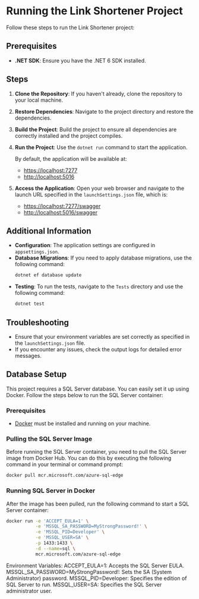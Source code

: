 # Running the Link Shortener Project

Follow these steps to run the Link Shortener project:

## Prerequisites
- **.NET SDK**: Ensure you have the .NET 6 SDK installed.

## Steps
1. **Clone the Repository**: If you haven't already, clone the repository to your local machine.
2. **Restore Dependencies**: Navigate to the project directory and restore the dependencies.
3. **Build the Project**: Build the project to ensure all dependencies are correctly installed and the project compiles.
4. **Run the Project**: Use the `dotnet run` command to start the application.

   By default, the application will be available at:
   - [https://localhost:7277](https://localhost:7277)
   - [http://localhost:5016](http://localhost:5016)

5. **Access the Application**: Open your web browser and navigate to the launch URL specified in the `launchSettings.json` file, which is:
   - [https://localhost:7277/swagger](https://localhost:7277/swagger)
   - [http://localhost:5016/swagger](http://localhost:5016)

## Additional Information
- **Configuration**: The application settings are configured in `appsettings.json`.
- **Database Migrations**: If you need to apply database migrations, use the following command:
  ```bash
  dotnet ef database update
  ```
- **Testing**: To run the tests, navigate to the `Tests` directory and use the following command:
  ```bash
  dotnet test
  ```

## Troubleshooting
- Ensure that your environment variables are set correctly as specified in the `launchSettings.json` file.
- If you encounter any issues, check the output logs for detailed error messages.

## Database Setup

This project requires a SQL Server database. You can easily set it up using Docker. Follow the steps below to run the SQL Server container:

### Prerequisites

- [Docker](https://www.docker.com/get-started) must be installed and running on your machine.

### Pulling the SQL Server Image

Before running the SQL Server container, you need to pull the SQL Server image from Docker Hub. You can do this by executing the following command in your terminal or command prompt:

```bash
docker pull mcr.microsoft.com/azure-sql-edge
```

### Running SQL Server in Docker

After the image has been pulled, run the following command to start a SQL Server container:

```bash
docker run -e 'ACCEPT_EULA=1' \
           -e 'MSSQL_SA_PASSWORD=MyStrongPassword!' \
           -e 'MSSQL_PID=Developer' \
           -e 'MSSQL_USER=SA' \
           -p 1433:1433 \
           -d --name=sql \
           mcr.microsoft.com/azure-sql-edge

```
Environment Variables:
ACCEPT_EULA=1: Accepts the SQL Server EULA.
MSSQL_SA_PASSWORD=MyStrongPassword!: Sets the SA (System Administrator) password.
MSSQL_PID=Developer: Specifies the edition of SQL Server to run.
MSSQL_USER=SA: Specifies the SQL Server administrator user.